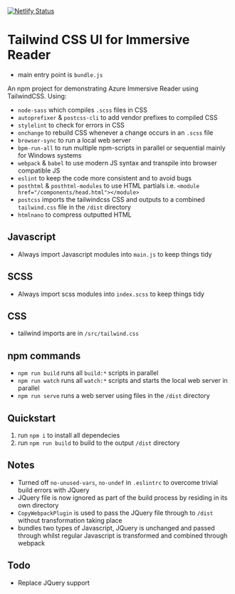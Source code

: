 [![Netlify Status](https://api.netlify.com/api/v1/badges/fd7dde4c-a23b-4b8c-9902-f33dd0c422a6/deploy-status)](https://app.netlify.com/sites/tailwindcss-ui-immersive-reader/deploys)

# Tailwind CSS UI for Immersive Reader
* main entry point is `bundle.js`

An npm project for demonstrating Azure Immersive Reader using TailwindCSS. Using:
* `node-sass` which compiles `.scss` files in CSS
* `autoprefixer` & `postcss-cli` to add vendor prefixes to compiled CSS
* `stylelint` to check for errors in CSS
* `onchange` to rebuild CSS whenever a change occurs in an `.scss` file
* `browser-sync` to run a local web server
* `bpm-run-all` to run multiple npm-scripts in parallel or sequential mainly for Windows systems
* `webpack` & `babel` to use modern JS syntax and transpile into browser compatible JS
* `eslint` to keep the code more consistent and to avoid bugs
* `posthtml` & `posthtml-modules` to use HTML partials i.e. `<module href="/components/head.html"></module>`
* `postcss` imports the tailwindcss CSS and outputs to a combined `tailwind.css` file in the `/dist` directory
* `htmlnano` to compress outputted HTML

## Javascript
* Always import Javascript modules into `main.js` to keep things tidy

## SCSS
* Always import scss modules into `index.scss` to keep things tidy

## CSS
* tailwind imports are in `/src/tailwind.css`

## npm commands
* `npm run build` runs all `build:*` scripts in parallel
* `npm run watch` runs all `watch:*` scripts and starts the local web server in parallel
* `npm run serve` runs a web server using files in the `/dist` directory

## Quickstart
1. run `npm i` to install all dependecies
2. run `npm run build` to build to the output `/dist` directory

## Notes
* Turned off `no-unused-vars`, `no-undef` in `.eslintrc` to overcome trivial build errors with JQuery
* JQuery file is now ignored as part of the build process by residing in its own directory
* `CopyWebpackPlugin` is used to pass the JQuery file through to `/dist` without transformation taking place
* bundles two types of Javascript, JQuery is unchanged and passed through whilst regular Javascript is transformed and combined through webpack

## Todo
* Replace JQuery support

